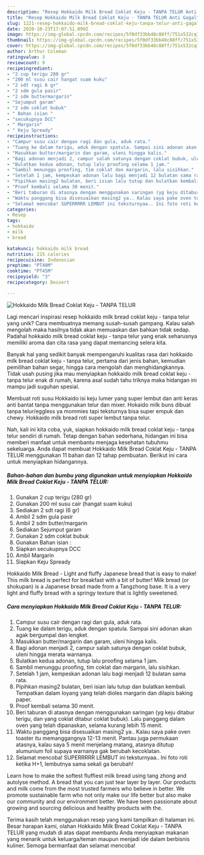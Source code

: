 ```yaml
---
description: "Resep Hokkaido Milk Bread Coklat Keju - TANPA TELUR Anti Gagal"
title: "Resep Hokkaido Milk Bread Coklat Keju - TANPA TELUR Anti Gagal"
slug: 1221-resep-hokkaido-milk-bread-coklat-keju-tanpa-telur-anti-gagal
date: 2020-10-23T17:07:51.099Z
image: https://img-global.cpcdn.com/recipes/5f0df33bb48c88ff/751x532cq70/hokkaido-milk-bread-coklat-keju-tanpa-telur-foto-resep-utama.jpg
thumbnail: https://img-global.cpcdn.com/recipes/5f0df33bb48c88ff/751x532cq70/hokkaido-milk-bread-coklat-keju-tanpa-telur-foto-resep-utama.jpg
cover: https://img-global.cpcdn.com/recipes/5f0df33bb48c88ff/751x532cq70/hokkaido-milk-bread-coklat-keju-tanpa-telur-foto-resep-utama.jpg
author: Arthur Coleman
ratingvalue: 3
reviewcount: 9
recipeingredient:
- "2 cup terigu 280 gr"
- "200 ml susu cair hangat suam kuku"
- "2 sdt ragi 6 gr"
- "2 sdm gula pasir"
- "2 sdm buttermargarin"
- "Sejumput garam"
- "2 sdm coklat bubuk"
- " Bahan isian "
- "secukupnya DCC"
- " Margarin"
- " Keju Spready"
recipeinstructions:
- "Campur susu cair dengan ragi dan gula, aduk rata."
- "Tuang ke dalam terigu, aduk dengan spatula. Sampai sini adonan akan agak bergumpal dan lengket."
- "Masukkan butter/margarin dan garam, uleni hingga kalis."
- "Bagi adonan menjadi 2, campur salah satunya dengan coklat bubuk, uleni hingga merata warnanya."
- "Bulatkan kedua adonan, tutup lalu proofing selama 1 jam."
- "Sambil menunggu proofing, tim coklat dan margarin, lalu sisihkan."
- "Setelah 1 jam, kempeskan adonan lalu bagi menjadi 12 bulatan sama rata."
- "Pipihkan masing2 bulatan, beri isian lalu tutup dan bulatkan kembali. Tempatkan dalam loyang yang telah dioles margarin dan dilapis baking paper."
- "Proof kembali selama 30 menit."
- "Beri taburan di atasnya dengan menggunakan saringan (yg keju ditabur terigu, dan yang coklat ditabur coklat bubuk). Lalu panggang dalam oven yang telah dipanaskan, selama kurang lebih 15 menit."
- "Waktu panggang bisa disesuaikan masing2 ya.. Kalau saya pake oven toaster itu memanggangnya 12-13 menit. Pantau juga permukaan atasnya, kalau saya 5 menit menjelang matang, atasnya ditutup alumunium foil supaya warnanya gak berubah kecoklatan."
- "Selamat mencoba! SUPERRRRR LEMBUT ini teksturnyaa.. Ini foto roti ketika H+1, lembutnya sama sekali ga berubah!"
categories:
- Resep
tags:
- hokkaido
- milk
- bread

katakunci: hokkaido milk bread 
nutrition: 215 calories
recipecuisine: Indonesian
preptime: "PT40M"
cooktime: "PT45M"
recipeyield: "3"
recipecategory: Dessert

---
```



![Hokkaido Milk Bread Coklat Keju - TANPA TELUR](https://img-global.cpcdn.com/recipes/5f0df33bb48c88ff/751x532cq70/hokkaido-milk-bread-coklat-keju-tanpa-telur-foto-resep-utama.jpg)

Lagi mencari inspirasi resep hokkaido milk bread coklat keju - tanpa telur yang unik? Cara membuatnya memang susah-susah gampang. Kalau salah mengolah maka hasilnya tidak akan memuaskan dan bahkan tidak sedap. Padahal hokkaido milk bread coklat keju - tanpa telur yang enak seharusnya memiliki aroma dan cita rasa yang dapat memancing selera kita.

Banyak hal yang sedikit banyak mempengaruhi kualitas rasa dari hokkaido milk bread coklat keju - tanpa telur, pertama dari jenis bahan, kemudian pemilihan bahan segar, hingga cara mengolah dan menghidangkannya. Tidak usah pusing jika mau menyiapkan hokkaido milk bread coklat keju - tanpa telur enak di rumah, karena asal sudah tahu triknya maka hidangan ini mampu jadi suguhan spesial.

Membuat roti susu Hokkaido isi keju lumer yang super lembut dan anti keras anti bantat tanpa menggunakan telur dan mixer. Hokaido milk buns dibuat tanpa telur/eggless ya mommies tapi teksturnya bisa super empuk dan chewy. Hokkaido milk bread roti super lembut tanpa telur.


Nah, kali ini kita coba, yuk, siapkan hokkaido milk bread coklat keju - tanpa telur sendiri di rumah. Tetap dengan bahan sederhana, hidangan ini bisa memberi manfaat untuk membantu menjaga kesehatan tubuhmu sekeluarga. Anda dapat membuat Hokkaido Milk Bread Coklat Keju - TANPA TELUR menggunakan 11 bahan dan 12 tahap pembuatan. Berikut ini cara untuk menyiapkan hidangannya.

<!--inarticleads1-->

##### Bahan-bahan dan bumbu yang digunakan untuk menyiapkan Hokkaido Milk Bread Coklat Keju - TANPA TELUR:

1. Gunakan 2 cup terigu (280 gr)
1. Gunakan 200 ml susu cair (hangat suam kuku)
1. Sediakan 2 sdt ragi (6 gr)
1. Ambil 2 sdm gula pasir
1. Ambil 2 sdm butter/margarin
1. Sediakan Sejumput garam
1. Gunakan 2 sdm coklat bubuk
1. Gunakan  Bahan isian :
1. Siapkan secukupnya DCC
1. Ambil  Margarin
1. Siapkan  Keju Spready


Hokkaido Milk Bread - Light and fluffy Japanese bread that is easy to make! This milk bread is perfect for breakfast with a bit of butter! Milk bread (or shokupan) is a Japanese bread made from a Tangzhong base. It is a very light and fluffy bread with a springy texture that is lightly sweetened. 

<!--inarticleads2-->

##### Cara menyiapkan Hokkaido Milk Bread Coklat Keju - TANPA TELUR:

1. Campur susu cair dengan ragi dan gula, aduk rata.
1. Tuang ke dalam terigu, aduk dengan spatula. Sampai sini adonan akan agak bergumpal dan lengket.
1. Masukkan butter/margarin dan garam, uleni hingga kalis.
1. Bagi adonan menjadi 2, campur salah satunya dengan coklat bubuk, uleni hingga merata warnanya.
1. Bulatkan kedua adonan, tutup lalu proofing selama 1 jam.
1. Sambil menunggu proofing, tim coklat dan margarin, lalu sisihkan.
1. Setelah 1 jam, kempeskan adonan lalu bagi menjadi 12 bulatan sama rata.
1. Pipihkan masing2 bulatan, beri isian lalu tutup dan bulatkan kembali. Tempatkan dalam loyang yang telah dioles margarin dan dilapis baking paper.
1. Proof kembali selama 30 menit.
1. Beri taburan di atasnya dengan menggunakan saringan (yg keju ditabur terigu, dan yang coklat ditabur coklat bubuk). Lalu panggang dalam oven yang telah dipanaskan, selama kurang lebih 15 menit.
1. Waktu panggang bisa disesuaikan masing2 ya.. Kalau saya pake oven toaster itu memanggangnya 12-13 menit. Pantau juga permukaan atasnya, kalau saya 5 menit menjelang matang, atasnya ditutup alumunium foil supaya warnanya gak berubah kecoklatan.
1. Selamat mencoba! SUPERRRRR LEMBUT ini teksturnyaa.. Ini foto roti ketika H+1, lembutnya sama sekali ga berubah!


Learn how to make the softest fluffiest milk bread using tang zhong and autolyse method. A bread that you can just tear layer by layer. Our products and milk come from the most trusted farmers who believe in better. We promote sustainable farm who not only make our life better but also make our community and our environment better. We have been passionate about growing and sourcing delicious and healthy products with the. 

Terima kasih telah menggunakan resep yang kami tampilkan di halaman ini. Besar harapan kami, olahan Hokkaido Milk Bread Coklat Keju - TANPA TELUR yang mudah di atas dapat membantu Anda menyiapkan makanan yang menarik untuk keluarga/teman maupun menjadi ide dalam berbisnis kuliner. Semoga bermanfaat dan selamat mencoba!
